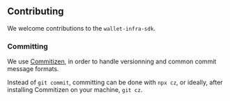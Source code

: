 ## Contributing

We welcome contributions to the `wallet-infra-sdk`.

### Committing

We use [Commitizen](https://github.com/commitizen/cz-cli), in order to handle versionning and common commit message formats.

Instead of `git commit`, committing can be done with `npx cz`, or ideally, after installing Commitizen on your machine, `git cz`.
